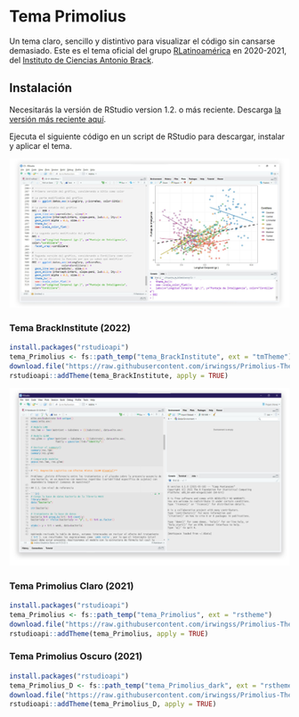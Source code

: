 # Tema Primolius

Un tema claro, sencillo y distintivo para visualizar el código sin cansarse demasiado. Este es el tema oficial del grupo [RLatinoamérica](https://web.facebook.com/groups/686154108929440) en 2020-2021, del [Instituto de Ciencias Antonio Brack](https://www.brackinstitute.com/).

## Instalación

Necesitarás la versión de RStudio version 1.2. o más reciente. Descarga [la versión más reciente aquí](https://www.rstudio.com/products/rstudio/download/preview/).

Ejecuta el siguiente código en un script de RStudio para descargar, instalar y aplicar el tema. 

![](figs/BrackInstitute.png)

### Tema BrackInstitute (2022)
```r
install.packages("rstudioapi")
tema_Primolius <- fs::path_temp("tema_BrackInstitute", ext = "tmTheme")
download.file("https://raw.githubusercontent.com/irwingss/Primolius-Theme/main/BrackInstitute.tmTheme",tema_BrackInstitute)
rstudioapi::addTheme(tema_BrackInstitute, apply = TRUE)
```
![](figs/Primolius.png)

### Tema Primolius Claro (2021)
```r
install.packages("rstudioapi")
tema_Primolius <- fs::path_temp("tema_Primolius", ext = "rstheme")
download.file("https://raw.githubusercontent.com/irwingss/Primolius-Theme/main/Primolius_Color.rstheme",tema_Primolius)
rstudioapi::addTheme(tema_Primolius, apply = TRUE)
```

### Tema Primolius Oscuro (2021)
```r
install.packages("rstudioapi")
tema_Primolius_D <- fs::path_temp("tema_Primolius_dark", ext = "rstheme")
download.file("https://raw.githubusercontent.com/irwingss/Primolius-Theme/main/Primolius_Dark.rstheme", tema_Primolius_D)
rstudioapi::addTheme(tema_Primolius_D, apply = TRUE)
```
